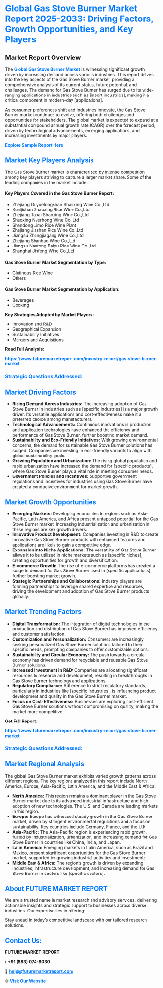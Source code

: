 <h1 style="color: #007BFF;">Global Gas Stove Burner Market Report 2025-2033: Driving Factors, Growth Opportunities, and Key Players</h1>

<section id="overview">
<h2>Market Report Overview</h2>
<p>The <a href="https://www.futuremarketreport.com/industry-report/gas-stove-burner-market" style="color: #007BFF; text-decoration: none;"><strong>Global Gas Stove Burner Market</strong></a> is witnessing significant growth, driven by increasing demand across various industries. This report delves into the key aspects of the Gas Stove Burner market, providing a comprehensive analysis of its current status, future potential, and challenges. The demand for Gas Stove Burner has surged due to its wide-ranging applications in industries such as [insert industries], making it a critical component in modern-day [applications].</p>
<p>As consumer preferences shift and industries innovate, the Gas Stove Burner market continues to evolve, offering both challenges and opportunities for stakeholders. The global market is expected to expand at a substantial compound annual growth rate (CAGR) over the forecast period, driven by technological advancements, emerging applications, and increasing investments by major players.</p>
</section>

<section id="overview">
<p><a href="https://www.futuremarketreport.com/request-sample/reportId=32248" style="color: #007BFF; text-decoration: none;"><strong>Explore Sample Report Here</strong></a></p>
</section>

<section id="key-players">
<h2 style="color: #007BFF;">Market Key Players Analysis</h2>
<p>The Gas Stove Burner market is characterized by intense competition among key players striving to capture a larger market share. Some of the leading companies in the market include:</p>
<h4>Key Players Covered in the Gas Stove Burner Report:</h4>
<ul><li>Zhejiang Guyuelongshan Shaoxing Wine Co.,Ltd</li><li>Kuaijishan Shaoxing Rice Wine Co.,Ltd</li><li>Zhejiang Tapai Shaoxing Wine Co.,Ltd</li><li>Shaoxing Nverhong Wine Co.,Ltd</li><li>Shandong Jimo Rice Wine Plant</li><li>Zhejiang Jiashan Rice Wine Co.,Ltd</li><li>Jiangsu Zhangjiagang Wine Co.,Ltd</li><li>Zhejiang Shanhao Wine Co.,Ltd</li><li>Jiangsu Nantong Baipu Rice Wine Co.,Ltd</li><li>Shanghai Jinfeng Wine Co.,Ltd</li></ul>
<h4>Gas Stove Burner Market Segmentation by Type:</h4>
<ul><li>Glutinous Rice Wine</li><li>Others</li></ul>

<h4>Gas Stove Burner Market Segmentation by Application:</h4>
<ul><li>Beverages</li><li>Cooking</li></ul>
<p><strong>Key Strategies Adopted by Market Players:</strong></p>
<ul>
<li>Innovation and R&D</li>
<li>Geographical Expansion</li>
<li>Sustainability Initiatives</li>
<li>Mergers and Acquisitions</li>
</ul>
</section>

<section>
<p><strong>Read Full Analysis: </strong></p><a href="https://www.futuremarketreport.com/industry-report/gas-stove-burner-market" style="color: #007BFF; text-decoration: none;"><strong>https://www.futuremarketreport.com/industry-report/gas-stove-burner-market</strong></a>
<h3 style="color: #007BFF;">Strategic Questions Addressed:</h3>
</section>

<section id="driving-factors">
<h2 style="color: #007BFF;">Market Driving Factors</h2>
<ul>
<li><strong>Rising Demand Across Industries:</strong> The increasing adoption of Gas Stove Burner in industries such as [specific industries] is a major growth driver. Its versatile applications and cost-effectiveness make it a preferred choice among manufacturers.</li>
<li><strong>Technological Advancements:</strong> Continuous innovations in production and application technologies have enhanced the efficiency and performance of Gas Stove Burner, further boosting market demand.</li>
<li><strong>Sustainability and Eco-Friendly Initiatives:</strong> With growing environmental concerns, the demand for sustainable Gas Stove Burner solutions has surged. Companies are investing in eco-friendly variants to align with global sustainability goals.</li>
<li><strong>Growing Population and Urbanization:</strong> The rising global population and rapid urbanization have increased the demand for [specific products], where Gas Stove Burner plays a vital role in meeting consumer needs.</li>
<li><strong>Government Policies and Incentives:</strong> Supportive government regulations and incentives for industries using Gas Stove Burner have created a conducive environment for market growth.</li>
</ul>
</section>

<section id="growth-opportunities">
<h2 style="color: #007BFF;">Market Growth Opportunities</h2>
<ul>
<li><strong>Emerging Markets:</strong> Developing economies in regions such as Asia-Pacific, Latin America, and Africa present untapped potential for the Gas Stove Burner market. Increasing industrialization and urbanization in these regions are key growth drivers.</li>
<li><strong>Innovative Product Development:</strong> Companies investing in R&D to create innovative Gas Stove Burner products with enhanced features and applications are likely to gain a competitive edge.</li>
<li><strong>Expansion into Niche Applications:</strong> The versatility of Gas Stove Burner allows it to be utilized in niche markets such as [specific niches], creating opportunities for growth and diversification.</li>
<li><strong>E-commerce Growth:</strong> The rise of e-commerce platforms has created a surge in demand for Gas Stove Burner used in [specific applications], further boosting market growth.</li>
<li><strong>Strategic Partnerships and Collaborations:</strong> Industry players are forming partnerships to leverage shared expertise and resources, driving the development and adoption of Gas Stove Burner products globally.</li>
</ul>
</section>

<section id="trending-factors">
<h2 style="color: #007BFF;">Market Trending Factors</h2>
<ul>
<li><strong>Digital Transformation:</strong> The integration of digital technologies in the production and distribution of Gas Stove Burner has improved efficiency and customer satisfaction.</li>
<li><strong>Customization and Personalization:</strong> Consumers are increasingly seeking personalized Gas Stove Burner solutions tailored to their specific needs, prompting companies to offer customizable options.</li>
<li><strong>Sustainability and Circular Economy:</strong> The push towards a circular economy has driven demand for recyclable and reusable Gas Stove Burner solutions.</li>
<li><strong>Increased Investment in R&D:</strong> Companies are allocating significant resources to research and development, resulting in breakthroughs in Gas Stove Burner technology and applications.</li>
<li><strong>Regulatory Compliance:</strong> Adherence to strict regulatory standards, particularly in industries like [specific industries], is influencing product development and quality in the Gas Stove Burner market.</li>
<li><strong>Focus on Cost-Effectiveness:</strong> Businesses are exploring cost-efficient Gas Stove Burner solutions without compromising on quality, making the market more competitive.</li>
</ul>
</section>

<section>
<p><strong>Get Full Report: </strong></p><a href="https://www.futuremarketreport.com/industry-report/gas-stove-burner-market" style="color: #007BFF; text-decoration: none;"><strong>https://www.futuremarketreport.com/industry-report/gas-stove-burner-market</strong></a>
<h3 style="color: #007BFF;">Strategic Questions Addressed:</h3>
</section>


<section id="regional-analysis">
<h2 style="color: #007BFF;">Market Regional Analysis</h2>
<p>The global Gas Stove Burner market exhibits varied growth patterns across different regions. The key regions analyzed in this report include North America, Europe, Asia-Pacific, Latin America, and the Middle East & Africa:</p>
<ul>
<li><strong>North America:</strong> This region remains a dominant player in the Gas Stove Burner market due to its advanced industrial infrastructure and high adoption of new technologies. The U.S. and Canada are leading markets in this region.</li>
<li><strong>Europe:</strong> Europe has witnessed steady growth in the Gas Stove Burner market, driven by stringent environmental regulations and a focus on sustainability. Key countries include Germany, France, and the U.K.</li>
<li><strong>Asia-Pacific:</strong> The Asia-Pacific region is experiencing rapid growth, fueled by industrialization, urbanization, and increasing demand for Gas Stove Burner in countries like China, India, and Japan.</li>
<li><strong>Latin America:</strong> Emerging markets in Latin America, such as Brazil and Mexico, present significant opportunities for the Gas Stove Burner market, supported by growing industrial activities and investments.</li>
<li><strong>Middle East & Africa:</strong> The region’s growth is driven by expanding industries, infrastructure development, and increasing demand for Gas Stove Burner in sectors like [specific sectors].</li>
</ul>
</section>

<footer>
<h2 style="color: #007BFF;">About FUTURE MARKET REPORT</h2>
<p>We are a trusted name in market research and advisory services, delivering actionable insights and strategic support to businesses across diverse industries. Our expertise lies in offering:</p>

<p>Stay ahead in today’s competitive landscape with our tailored research solutions.</p>

<h2 style="color: #007BFF;">Contact Us:</h2>
<p><strong>FUTURE MARKET REPORT</strong></p>
<p>📞 <strong>+91 (883) 074-8030</strong></p>
<p>📧 <strong><a href="mailto:help@futuremarketreport.com" style="color: #007BFF;">help@futuremarketreport.com</a></strong></p>
<p>🌐 <strong><a href="https://www.futuremarketreport.com/" style="color: #007BFF;">Visit Our Website</a></strong></p>
</footer>